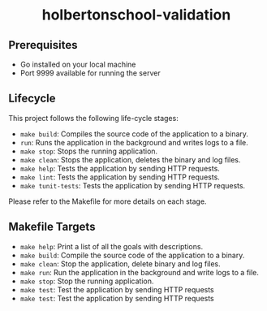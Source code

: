 <h1 align="center">holbertonschool-validation</h1>

## Prerequisites
- Go installed on your local machine
- Port 9999 available for running the server

## Lifecycle
This project follows the following life-cycle stages:

- `make build`: Compiles the source code of the application to a binary.
- `run`: Runs the application in the background and writes logs to a file.
- `make stop`: Stops the running application.
- `make clean`: Stops the application, deletes the binary and log files.
- `make help`: Tests the application by sending HTTP requests.
- `make lint`: Tests the application by sending HTTP requests.
- `make tunit-tests`: Tests the application by sending HTTP requests.

Please refer to the Makefile for more details on each stage.

## Makefile Targets

- `make help`: Print a list of all the goals with descriptions.
- `make build`: Compile the source code of the application to a binary.
- `make clean`: Stop the application, delete binary and log files.
- `make run`: Run the application in the background and write logs to a file.
- `make stop`: Stop the running application.
- `make test`: Test the application by sending HTTP requests
- `make test`: Test the application by sending HTTP requests
